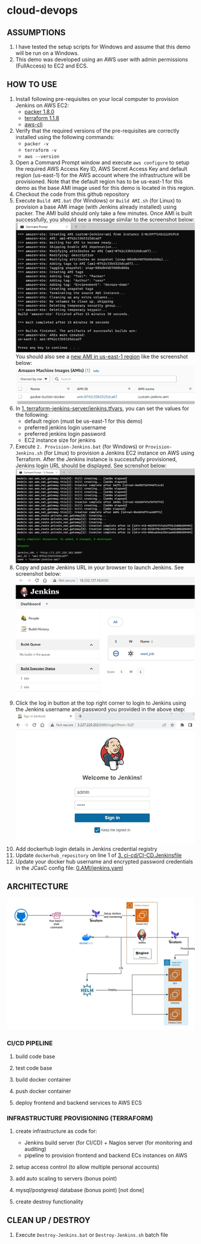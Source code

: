 # cloud-devops

## ASSUMPTIONS
1. I have tested the setup scripts for Windows and assume that this demo will be run on a Windows.
2. This demo was developed using an AWS user with admin permissions (FullAccess) to EC2 and ECS.

## HOW TO USE
1. Install following pre-requisites on your local computer to provision Jenkins on AWS EC2:
   - [packer 1.8.0](https://www.packer.io/downloads)
   - [terraform 1.1.8](https://www.terraform.io/downloads)
   - [aws-cli](https://aws.amazon.com/cli/)
2. Verify that the required versions of the pre-requisites are correctly installed using the following commands:
   - `packer -v`
   - `terraform -v`
   - `aws --version`
3. Open a Command Prompt window and execute `aws configure` to setup the required AWS Access Key ID, AWS Secret Access Key and default region (us-east-1) for the AWS account where the infrastructure will be provisioned. Note that the default region has to be us-east-1 for this demo as the base AMI image used for this demo is located in this region.
4. Checkout the code from this github repository
5. Execute `Build AMI.bat` (for Windows) or `Build AMI.sh` (for Linux) to provision a base AMI image (with Jenkins already installed) using packer. The AMI build should only take a few minutes. Once AMI is built successfully, you should see a message similar to the screenshot below:
![Building AMI for Jenkins](assets/building-ami-for-jenkins.jpg)
You should also see a [new AMI in us-east-1 region](https://us-east-1.console.aws.amazon.com/ec2/v2/home?region=us-east-1#Images:visibility=owned-by-me) like the screenshot below:
![New AMI built with packer](assets/new-ami-built-with-packer.jpg)
6. In [1. terraform-jenkins-server/jenkins.tfvars](https://github.com/ibrolive/cloud-devops/blob/main/1.%20terraform-jenkins-server/jenkins.tfvars), you can set the values for the following:
   - default region (must be us-east-1 for this demo)
   - preferred jenkins login username
   - preferred jenkins login password
   - EC2 instance size for jenkins
7. Execute `2. Provision-Jenkins.bat` (for Windows) or `Provision-Jenkins.sh` (for Linux) to provision a Jenkins EC2 instance on AWS using Terraform. After the Jenkins instance is successfully provisioned, Jenkins login URL should be displayed. See screnshot below:
![Provisioning Jenkins Instance](assets/provisioning-jenkins-instance.jpg)
8. Copy and paste Jenkins URL in your browser to launch Jenkins. See screenshot below:
![Jenkins Home Page](assets/jenkins-home-page.jpg)
9. Click the log in button at the top right corner to login to Jenkins using the Jenkins username and password you provided in the above step:
![Jenkins Login](assets/jenkins-login.jpg)
10. Add dockerhub login details in Jenkins credential registry
11. Update `dockerhub_repository` on line 1 of [3. ci-cd/CI-CD.Jenkinsfile](https://github.com/ibrolive/cloud-devops/blob/main/3.%20ci-cd/CI_CD.Jenkinsfile)
12. Update your docker hub username and encrypted password credentials in the JCasC config file: [0.AMI/jenkins.yaml](https://github.com/ibrolive/cloud-devops/blob/main/0.AMI/jenkins.yaml)

## ARCHITECTURE

![Architecture Diagram](assets/infra-architecture.jpeg)

### CI/CD PIPELINE

1. build code base

2. test code base

3. build docker container

4. push docker container

5. deploy frontend and backend services to AWS ECS

### INFRASTRUCTURE PROVISIONING (TERRAFORM)

1. create infrastructure as code for:
   - Jenkins build server (for CI/CD) + Nagios server (for monitoring and auditing)
   - pipeline to provision frontend and backend ECs instances on AWS
2. setup access control (to allow multiple personal accounts)

3. add auto scaling to servers (bonus point)

4. mysql/postgresql database (bonus point) [not done]
 
5. create destroy functionality


## CLEAN UP / DESTROY
1. Execute `Destroy-Jenkins.bat` or `Destroy-Jenkins.sh` batch file